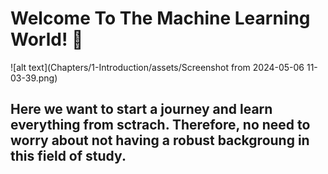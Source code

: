 # Welcome To The Machine Learning World! 👋
![alt text](Chapters/1-Introduction/assets/Screenshot from 2024-05-06 11-03-39.png)

## Here we want to start a journey and learn everything from sctrach. Therefore, no need to worry about not having a robust backgroung in this field of study.